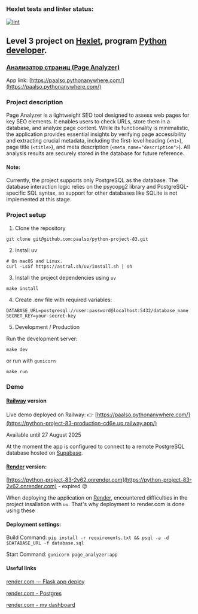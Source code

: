 ### Hexlet tests and linter status:
[![lint](https://github.com/paalso/python-project-83/actions/workflows/lint.yml/badge.svg)](https://github.com/paalso/python-project-83/actions/workflows/lint.yml)

## Level 3 project on [Hexlet](https://ru.hexlet.io/), program [Python developer](https://ru.hexlet.io/programs/python).
### [Анализатор страниц (Page Analyzer)](https://ru.hexlet.io/programs/python/projects/83)

App link: [https://paalso.pythonanywhere.com/](https://paalso.pythonanywhere.com/)

### Project description

Page Analyzer is a lightweight SEO tool designed to assess web pages for key SEO elements. It enables users to check URLs, store them in a database, and analyze page content. While its functionality is minimalistic, the application provides essential insights by verifying page accessibility and extracting crucial metadata, including the first-level heading (`<h1>`), page title (`<title>`), and meta description (`<meta name="description">`). All analysis results are securely stored in the database for future reference.

#### Note:
Currently, the project supports only PostgreSQL as the database. The database interaction logic relies on the psycopg2 library and PostgreSQL-specific SQL syntax, so support for other databases like SQLite is not implemented at this stage.

### Project setup

1. Clone the repository

```
git clone git@github.com:paalso/python-project-83.git
```

2. Install uv
```
# On macOS and Linux.
curl -LsSf https://astral.sh/uv/install.sh | sh
```

3. Install the project dependencies using `uv`
```
make install
```

4. Create .env file with required variables:
```
DATABASE_URL=postgresql://user:password@localhost:5432/database_name
SECRET_KEY=your-secret-key
```

5. Development / Production

Run the development server:
```
make dev
```
or run with `gunicorn`
```
make run
```
### Demo

#### [Railway](https://railway.com) version

Live demo deployed on Railway: 👉 [https://paalso.pythonanywhere.com/](https://python-project-83-production-cd6e.up.railway.app/)

Available until 27 August 2025

At the moment the app is configured to connect to a remote PostgreSQL database hosted on [Supabase](https://supabase.com).

#### [Render](render.com) version:

[https://python-project-83-2v62.onrender.com](https://python-project-83-2v62.onrender.com) - expired :unamused:

When deploying the application on [Render](https://render.com/), encountered difficulties in the project insallation with `uv`. That's why deployment to render.com is done using these

#### Deployment settings:

Build Command: `pip install -r requirements.txt && psql -a -d $DATABASE_URL -f database.sql`

Start Command: `gunicorn page_analyzer:app`

#### Useful links
[render.com — Flask app deploy](https://render.com/docs/deploy-flask)

[render.com - Postgres](https://render.com/docs/postgresql-creating-connecting)

[render.com - my dashboard](https://dashboard.render.com/)
